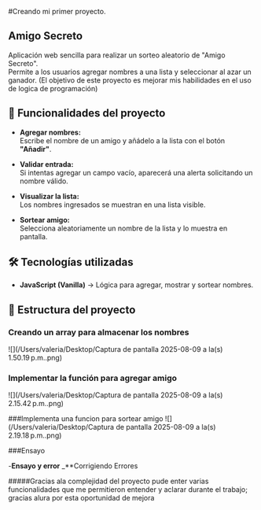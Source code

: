 #Creando mi primer  proyecto.
##  Amigo Secreto

Aplicación web sencilla para realizar un sorteo aleatorio de "Amigo Secreto".  
Permite a los usuarios agregar nombres a una lista y seleccionar al azar un ganador.
(El objetivo de este proyecto es  mejorar mis habilidades en el uso de logica de programación)

## 📌 Funcionalidades del proyecto

- **Agregar nombres:**  
  Escribe el nombre de un amigo y añádelo a la lista con el botón **"Añadir"**.
  
- **Validar entrada:**  
  Si intentas agregar un campo vacío, aparecerá una alerta solicitando un nombre válido.
  
- **Visualizar la lista:**  
  Los nombres ingresados se muestran en una lista visible.

- **Sortear amigo:**  
  Selecciona aleatoriamente un nombre de la lista y lo muestra en pantalla.

## 🛠️ Tecnologías utilizadas


- **JavaScript (Vanilla)** → Lógica para agregar, mostrar y sortear nombres.  

## 📂 Estructura del proyecto

### Creando un array para almacenar los nombres
![](/Users/valeria/Desktop/Captura de pantalla 2025-08-09 a la(s) 1.50.19 p.m..png)

### Implementar la función para agregar amigo
![](/Users/valeria/Desktop/Captura de pantalla 2025-08-09 a la(s) 2.15.42 p.m..png)


###Implementa una funcion para sortear amigo
![](/Users/valeria/Desktop/Captura de pantalla 2025-08-09 a la(s) 2.19.18 p.m..png)

###Ensayo

-**Ensayo y error**
_**Corrigiendo Errores

#####Gracias ala complejidad del proyecto pude enter varias funcionalidades que me permitieron entender y aclarar durante el trabajo; gracias alura por esta oportunidad de mejora  
